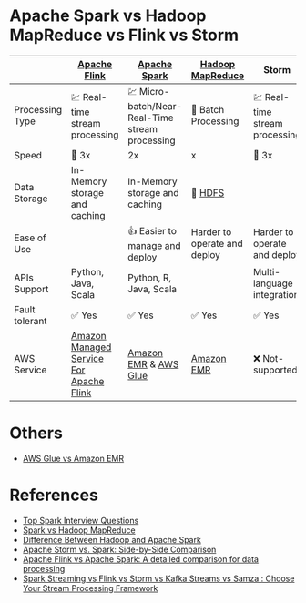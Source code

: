 
# Apache Spark vs Hadoop MapReduce vs Flink vs Storm

|                 | [Apache Flink](ApacheFlink.md)                                                                                                         | [Apache Spark](ApacheSpark/Readme.md)                                                                                                                           | [Hadoop MapReduce](../ApacheHadoop/Readme.md)                                    | Storm                               | Kafka Streams                       |
|-----------------|----------------------------------------------------------------------------------------------------------------------------------------|-----------------------------------------------------------------------------------------------------------------------------------------------------------------|----------------------------------------------------------------------------------|-------------------------------------|-------------------------------------|
| Processing Type | :chart: Real-time stream processing                                                                                                    | :chart: Micro-batch/Near-Real-Time stream processing                                                                                                            | :open_file_folder: Batch Processing                                              | :chart: Real-time stream processing | :chart: Real-time stream processing |
| Speed           | :rocket: 3x                                                                                                                            | 2x                                                                                                                                                              | x                                                                                | :rocket: 3x                         |                                     |
| Data Storage    | In-Memory storage and caching                                                                                                          | In-Memory storage and caching                                                                                                                                   | :floppy_disk: [HDFS](../../11_FileStorageServicesHDFS/ApacheHDFS.md)             |                                     |                                     |
| Ease of Use     |                                                                                                                                        | :+1: Easier to manage and deploy                                                                                                                                | Harder to operate and deploy                                                     | Harder to operate and deploy        |                                     |
| APIs Support    | Python, Java, Scala                                                                                                                    | Python, R, Java, Scala                                                                                                                                          |                                                                                  | Multi-language integration          | Multi-language integration          |
| Fault tolerant  | :white_check_mark: Yes                                                                                                                 | :white_check_mark: Yes                                                                                                                                          | :white_check_mark: Yes                                                           | :white_check_mark: Yes              | :white_check_mark: Yes              |
| AWS Service     | [Amazon Managed Service For Apache Flink](../../2_AWSServices/10_BigDataServices/DataProcessing/AmazonManagedServiceForApacheFlink.md) | [Amazon EMR](../../2_AWSServices/10_BigDataServices/DataProcessing/AmazonEMR.md) & [AWS Glue](../../2_AWSServices/10_BigDataServices/DataProcessing/AWSGlue.md) | [Amazon EMR](../../2_AWSServices/10_BigDataServices/DataProcessing/AmazonEMR.md) | :x: Not-supported                   | :x: Not-supported                   |

# Others
- [AWS Glue vs Amazon EMR](../../2_AWSServices/10_BigDataServices/DataProcessing/AWSGlueVsEMRVsBatch.md)

# References
- [Top Spark Interview Questions](https://www.interviewbit.com/spark-interview-questions/)
- [Spark vs Hadoop MapReduce](https://www.integrate.io/blog/apache-spark-vs-hadoop-mapreduce/)
- [Difference Between Hadoop and Apache Spark](https://www.geeksforgeeks.org/difference-between-hadoop-and-apache-spark/?ref=lbp)
- [Apache Storm vs. Spark: Side-by-Side Comparison](https://phoenixnap.com/kb/apache-storm-vs-spark)
- [Apache Flink vs Apache Spark: A detailed comparison for data processing](https://dev.to/mage_ai/apache-flink-vs-apache-spark-a-detailed-comparison-for-data-processing-36d3)
- [Spark Streaming vs Flink vs Storm vs Kafka Streams vs Samza : Choose Your Stream Processing Framework](https://medium.com/@chandanbaranwal/spark-streaming-vs-flink-vs-storm-vs-kafka-streams-vs-samza-choose-your-stream-processing-91ea3f04675b)